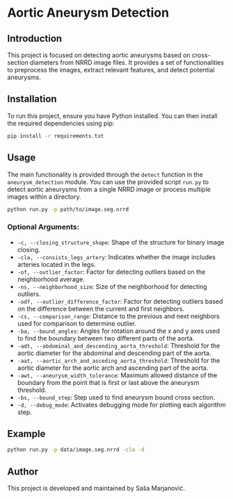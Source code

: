 # Aortic Aneurysm Detection

## Introduction
This project is focused on detecting aortic aneurysms based on cross-section diameters from NRRD image files. It provides a set of functionalities to preprocess the images, extract relevant features, and detect potential aneurysms.

## Installation
To run this project, ensure you have Python installed. You can then install the required dependencies using pip:

```bash
pip install -r requirements.txt
```

## Usage
The main functionality is provided through the `detect` function in the `aneurysm_detection` module. You can use the provided script `run.py` to detect aortic aneurysms from a single NRRD image or process multiple images within a directory.

```bash
python run.py -p path/to/image.seg.nrrd
```

### Optional Arguments:
- `-c, --closing_structure_shape`: Shape of the structure for binary image closing.
- `-cla, --consists_legs_artery`: Indicates whether the image includes arteries located in the legs.
- `-of, --outlier_factor`: Factor for detecting outliers based on the neighborhood average.
- `-ns, --neighborhood_size`: Size of the neighborhood for detecting outliers.
- `-odf, --outlier_difference_factor`: Factor for detecting outliers based on the difference between the current and first neighbors.
- `-cs, --comparison_range`: Distance to the previous and next neighbors used for comparison to determine outlier.
- `-ba, --bound_angles`: Angles for rotation around the x and y axes used to find the boundary between two different parts of the aorta.
- `-adt, --abdominal_and_descending_aorta_threshold`: Threshold for the aortic diameter for the abdominal and descending part of the aorta.
- `-aat, --aortic_arch_and_asceding_aorta_threshold`: Threshold for the aortic diameter for the aortic arch and ascending part of the aorta.
- `-awt, --aneurysm_width_tolerance`: Maximum allowed distance of the boundary from the point that is first or last above the aneurysm threshold.
- `-bs, --bound_step`: Step used to find aneurysm bound cross section.
- `-d, --debug_mode`: Activates debugging mode for plotting each algorithm step.

## Example
```bash
python run.py -p data/image.seg.nrrd -cla -d
```

## Author
This project is developed and maintained by Saša Marjanović.

